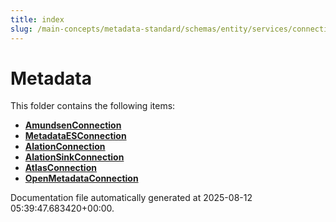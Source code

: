 ```yaml
---
title: index
slug: /main-concepts/metadata-standard/schemas/entity/services/connections/metadata
---
```


# Metadata

This folder contains the following items:

- [**AmundsenConnection**](/main-concepts/metadata-standard/schemas/entity/services/connections/metadata/amundsenconnection)
- [**MetadataESConnection**](/main-concepts/metadata-standard/schemas/entity/services/connections/metadata/metadataesconnection)
- [**AlationConnection**](/main-concepts/metadata-standard/schemas/entity/services/connections/metadata/alationconnection)
- [**AlationSinkConnection**](/main-concepts/metadata-standard/schemas/entity/services/connections/metadata/alationsinkconnection)
- [**AtlasConnection**](/main-concepts/metadata-standard/schemas/entity/services/connections/metadata/atlasconnection)
- [**OpenMetadataConnection**](/main-concepts/metadata-standard/schemas/entity/services/connections/metadata/openmetadataconnection)


Documentation file automatically generated at 2025-08-12 05:39:47.683420+00:00.
